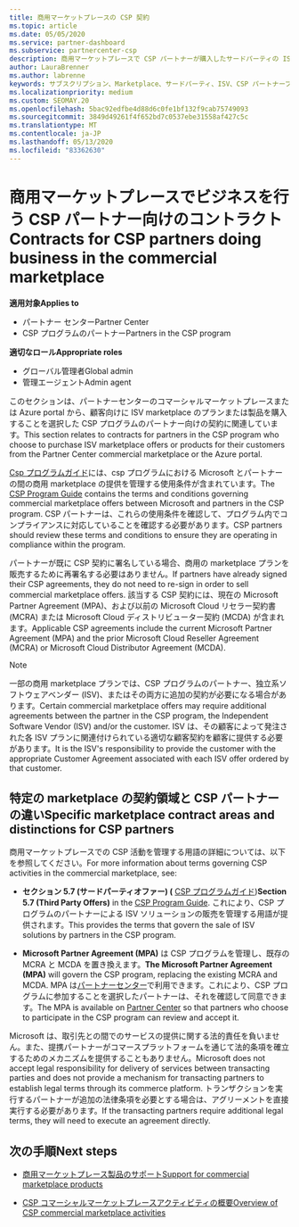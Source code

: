 ```yaml
---
title: 商用マーケットプレースの CSP 契約
ms.topic: article
ms.date: 05/05/2020
ms.service: partner-dashboard
ms.subservice: partnercenter-csp
description: 商用マーケットプレースで CSP パートナーが購入したサードパーティの ISV 製品に対するサブスクリプションの使用条件と契約について説明します。
author: LauraBrenner
ms.author: labrenne
keywords: サブスクリプション、Marketplace、サードパーティ、ISV、CSP パートナープログラム、契約、販売、購入、
ms.localizationpriority: medium
ms.custom: SEOMAY.20
ms.openlocfilehash: 5bac92edfbe4d88d6c0fe1bf132f9cab75749093
ms.sourcegitcommit: 3849d49261f4f652bd7c0537ebe31558af427c5c
ms.translationtype: MT
ms.contentlocale: ja-JP
ms.lasthandoff: 05/13/2020
ms.locfileid: "83362630"
---
```

# <a name="contracts-for-csp-partners-doing-business-in-the-commercial-marketplace"></a><span data-ttu-id="35010-104">商用マーケットプレースでビジネスを行う CSP パートナー向けのコントラクト</span><span class="sxs-lookup"><span data-stu-id="35010-104">Contracts for CSP partners doing business in the commercial marketplace</span></span>

<span data-ttu-id="35010-105">**適用対象**</span><span class="sxs-lookup"><span data-stu-id="35010-105">**Applies to**</span></span>

- <span data-ttu-id="35010-106">パートナー センター</span><span class="sxs-lookup"><span data-stu-id="35010-106">Partner Center</span></span>
- <span data-ttu-id="35010-107">CSP プログラムのパートナー</span><span class="sxs-lookup"><span data-stu-id="35010-107">Partners in the CSP program</span></span>

<span data-ttu-id="35010-108">**適切なロール**</span><span class="sxs-lookup"><span data-stu-id="35010-108">**Appropriate roles**</span></span>

- <span data-ttu-id="35010-109">グローバル管理者</span><span class="sxs-lookup"><span data-stu-id="35010-109">Global admin</span></span>
- <span data-ttu-id="35010-110">管理エージェント</span><span class="sxs-lookup"><span data-stu-id="35010-110">Admin agent</span></span>

<span data-ttu-id="35010-111">このセクションは、パートナーセンターのコマーシャルマーケットプレースまたは Azure portal から、顧客向けに ISV marketplace のプランまたは製品を購入することを選択した CSP プログラムのパートナー向けの契約に関連しています。</span><span class="sxs-lookup"><span data-stu-id="35010-111">This section relates to contracts for partners in the CSP program who choose to purchase ISV marketplace offers or products for their customers from the Partner Center commercial marketplace or the Azure portal.</span></span>

<span data-ttu-id="35010-112">[Csp プログラムガイド](https://go.microsoft.com/fwlink/p/?LinkId=617100)には、csp プログラムにおける Microsoft とパートナーの間の商用 marketplace の提供を管理する使用条件が含まれています。</span><span class="sxs-lookup"><span data-stu-id="35010-112">The [CSP Program Guide](https://go.microsoft.com/fwlink/p/?LinkId=617100) contains the terms and conditions governing commercial marketplace offers between Microsoft and partners in the CSP program.</span></span> <span data-ttu-id="35010-113">CSP パートナーは、これらの使用条件を確認して、プログラム内でコンプライアンスに対応していることを確認する必要があります。</span><span class="sxs-lookup"><span data-stu-id="35010-113">CSP partners should review these terms and conditions to ensure they are operating in compliance within the program.</span></span>  

<span data-ttu-id="35010-114">パートナーが既に CSP 契約に署名している場合、商用の marketplace プランを販売するために再署名する必要はありません。</span><span class="sxs-lookup"><span data-stu-id="35010-114">If partners have already signed their CSP agreements, they do not need to re-sign in order to sell commercial marketplace offers.</span></span> <span data-ttu-id="35010-115">該当する CSP 契約には、現在の Microsoft Partner Agreement (MPA)、および以前の Microsoft Cloud リセラー契約書 (MCRA) または Microsoft Cloud ディストリビューター契約 (MCDA) が含まれます。</span><span class="sxs-lookup"><span data-stu-id="35010-115">Applicable CSP agreements include the current Microsoft Partner Agreement (MPA) and the prior Microsoft Cloud Reseller Agreement (MCRA) or Microsoft Cloud Distributor Agreement (MCDA).</span></span>

>[!NOTE]
> <span data-ttu-id="35010-116">一部の商用 marketplace プランでは、CSP プログラムのパートナー、独立系ソフトウェアベンダー (ISV)、またはその両方に追加の契約が必要になる場合があります。</span><span class="sxs-lookup"><span data-stu-id="35010-116">Certain commercial marketplace offers may require additional agreements between the partner in the CSP program, the Independent Software Vendor (ISV) and/or the customer.</span></span> <span data-ttu-id="35010-117">ISV は、その顧客によって発注された各 ISV プランに関連付けられている適切な顧客契約を顧客に提供する必要があります。</span><span class="sxs-lookup"><span data-stu-id="35010-117">It is the ISV's responsibility to provide the customer with the appropriate Customer Agreement associated with each ISV offer ordered by that customer.</span></span>

## <a name="specific-marketplace-contract-areas-and-distinctions-for-csp-partners"></a><span data-ttu-id="35010-118">特定の marketplace の契約領域と CSP パートナーの違い</span><span class="sxs-lookup"><span data-stu-id="35010-118">Specific marketplace contract areas and distinctions for CSP partners</span></span>

<span data-ttu-id="35010-119">商用マーケットプレースでの CSP 活動を管理する用語の詳細については、以下を参照してください。</span><span class="sxs-lookup"><span data-stu-id="35010-119">For more information about terms governing CSP activities in the commercial marketplace, see:</span></span>

- <span data-ttu-id="35010-120">**セクション 5.7 (サードパーティオファー) (** [CSP プログラムガイド](https://go.microsoft.com/fwlink/p/?LinkId=617100))</span><span class="sxs-lookup"><span data-stu-id="35010-120">**Section 5.7 (Third Party Offers)** in the [CSP Program Guide](https://go.microsoft.com/fwlink/p/?LinkId=617100).</span></span> <span data-ttu-id="35010-121">これにより、CSP プログラムのパートナーによる ISV ソリューションの販売を管理する用語が提供されます。</span><span class="sxs-lookup"><span data-stu-id="35010-121">This provides the terms that govern the sale of ISV solutions by partners in the CSP program.</span></span>

- <span data-ttu-id="35010-122">**Microsoft Partner Agreement (MPA)** は CSP プログラムを管理し、既存の MCRA と MCDA を置き換えます。</span><span class="sxs-lookup"><span data-stu-id="35010-122">**The Microsoft Partner Agreement (MPA)** will govern the CSP program, replacing the existing MCRA and MCDA.</span></span> <span data-ttu-id="35010-123">MPA は[パートナーセンター](https://partner.microsoft.com/pcv/dashboard/overview)で利用できます。これにより、CSP プログラムに参加することを選択したパートナーは、それを確認して同意できます。</span><span class="sxs-lookup"><span data-stu-id="35010-123">The MPA is available on [Partner Center](https://partner.microsoft.com/pcv/dashboard/overview) so that partners who choose to participate in the CSP program can review and accept it.</span></span>
  
<span data-ttu-id="35010-124">Microsoft は、取引先との間でのサービスの提供に関する法的責任を負いません。また、提携パートナーがコマースプラットフォームを通じて法的条項を確立するためのメカニズムを提供することもありません。</span><span class="sxs-lookup"><span data-stu-id="35010-124">Microsoft does not accept legal responsibility for delivery of services between transacting parties and does not provide a mechanism for transacting partners to establish legal terms through its commerce platform.</span></span> <span data-ttu-id="35010-125">トランザクションを実行するパートナーが追加の法律条項を必要とする場合は、アグリーメントを直接実行する必要があります。</span><span class="sxs-lookup"><span data-stu-id="35010-125">If the transacting partners require additional legal terms, they will need to execute an agreement directly.</span></span>

## <a name="next-steps"></a><span data-ttu-id="35010-126">次の手順</span><span class="sxs-lookup"><span data-stu-id="35010-126">Next steps</span></span>

- [<span data-ttu-id="35010-127">商用マーケットプレース製品のサポート</span><span class="sxs-lookup"><span data-stu-id="35010-127">Support for commercial marketplace products</span></span>](csp-commercial-marketplace-support.md)

- [<span data-ttu-id="35010-128">CSP コマーシャルマーケットプレースアクティビティの概要</span><span class="sxs-lookup"><span data-stu-id="35010-128">Overview of CSP commercial marketplace activities</span></span>](csp-commercial-marketplace-overview.md)
